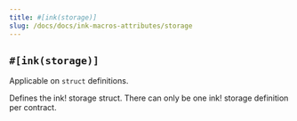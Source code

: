```yaml
---
title: #[ink(storage)]
slug: /docs/docs/ink-macros-attributes/storage
---
```


## `#[ink(storage)]` 

Applicable on `struct` definitions. 

Defines the ink! storage struct. There can only be one ink! storage definition per contract.
